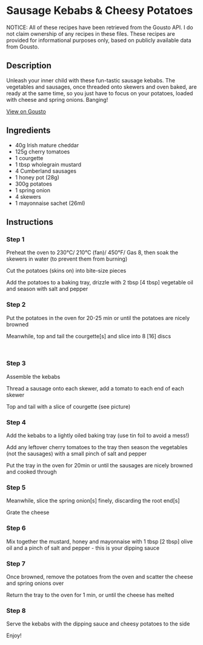 # Sausage Kebabs & Cheesy Potatoes

NOTICE: All of these recipes have been retrieved from the Gousto API. I do not claim ownership of any recipes in these files. These recipes are provided for informational purposes only, based on publicly available data from Gousto.

## Description

Unleash your inner child with these fun-tastic sausage kebabs. The vegetables and sausages, once threaded onto skewers and oven baked, are ready at the same time, so you just have to focus on your potatoes, loaded with cheese and spring onions. Banging!

[View on Gousto](https://www.gousto.co.uk/recipes/cookbook/sausage-kebabs-cheesy-potatoes)

## Ingredients

- 40g Irish mature cheddar 
- 125g cherry tomatoes
- 1 courgette
- 1 tbsp wholegrain mustard 
- 4 Cumberland sausages
- 1 honey pot (28g)
- 300g potatoes
- 1 spring onion 
- 4 skewers
- 1 mayonnaise sachet (26ml)

## Instructions


### Step 1

Preheat the oven to 230&deg;C/ 210&deg;C (fan)/ 450&deg;F/ Gas 8, then soak the skewers in water (to prevent them from burning)


Cut the potatoes (skins on) into bite-size pieces&nbsp;


Add the potatoes to a baking tray, drizzle with 2 tbsp <span class="text-danger">[4 tbsp]</span> vegetable oil and season with salt and pepper


### Step 2

Put the potatoes in the oven for 20-25 min or until the potatoes are nicely browned


Meanwhile, top and tail the&nbsp;courgette<span class="text-danger">[s]</span> and slice into 8 <span class="text-danger">[16]</span> discs


&nbsp;


### Step 3

Assemble&nbsp;the kebabs


Thread a sausage onto each skewer, add a tomato to each end of each skewer


Top and tail with a slice of courgette (see picture)


### Step 4

Add the kebabs to a lightly oiled baking tray (use tin foil to avoid a mess!)


Add any leftover cherry tomatoes to the tray then season the vegetables (not the sausages) with a small pinch of salt and pepper


Put the tray in the oven&nbsp;for 20min or until the sausages are nicely browned and cooked through


### Step 5

Meanwhile, slice the spring onion<span class="text-danger">[s]</span> finely, discarding the root end<span class="text-danger">[s]</span>


Grate the cheese


### Step 6

Mix together the mustard, honey and mayonnaise with 1 tbsp <span class="text-danger">[2 tbsp]</span> olive oil and a pinch of salt and pepper - this is your dipping sauce


### Step 7

Once browned, remove the potatoes from the oven and scatter the cheese and spring onions over


Return the tray to the oven for 1 min, or until the&nbsp;cheese has melted&nbsp;

### Step 8

Serve the kebabs with the dipping sauce and cheesy potatoes to the side


Enjoy!

